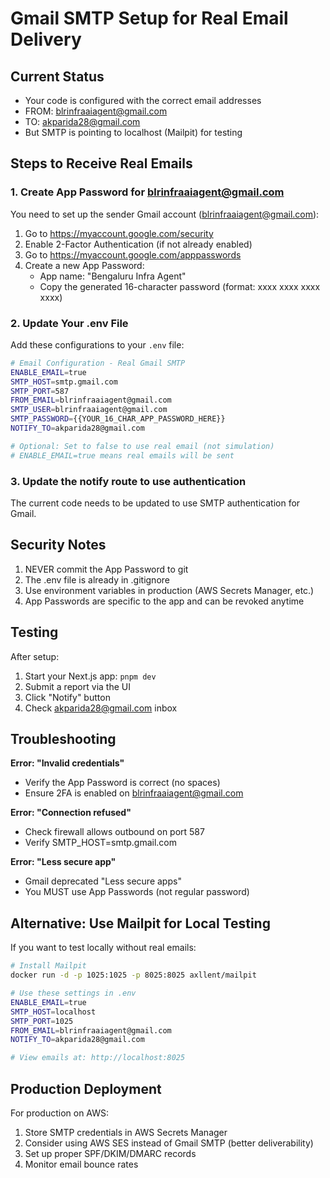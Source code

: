# Gmail SMTP Setup for Real Email Delivery

## Current Status
- Your code is configured with the correct email addresses
- FROM: blrinfraaiagent@gmail.com
- TO: akparida28@gmail.com
- But SMTP is pointing to localhost (Mailpit) for testing

## Steps to Receive Real Emails

### 1. Create App Password for blrinfraaiagent@gmail.com

You need to set up the sender Gmail account (blrinfraaiagent@gmail.com):

1. Go to https://myaccount.google.com/security
2. Enable 2-Factor Authentication (if not already enabled)
3. Go to https://myaccount.google.com/apppasswords
4. Create a new App Password:
   - App name: "Bengaluru Infra Agent"
   - Copy the generated 16-character password (format: xxxx xxxx xxxx xxxx)

### 2. Update Your .env File

Add these configurations to your `.env` file:

```bash
# Email Configuration - Real Gmail SMTP
ENABLE_EMAIL=true
SMTP_HOST=smtp.gmail.com
SMTP_PORT=587
FROM_EMAIL=blrinfraaiagent@gmail.com
SMTP_USER=blrinfraaiagent@gmail.com
SMTP_PASSWORD={{YOUR_16_CHAR_APP_PASSWORD_HERE}}
NOTIFY_TO=akparida28@gmail.com

# Optional: Set to false to use real email (not simulation)
# ENABLE_EMAIL=true means real emails will be sent
```

### 3. Update the notify route to use authentication

The current code needs to be updated to use SMTP authentication for Gmail.

## Security Notes

1. NEVER commit the App Password to git
2. The .env file is already in .gitignore
3. Use environment variables in production (AWS Secrets Manager, etc.)
4. App Passwords are specific to the app and can be revoked anytime

## Testing

After setup:
1. Start your Next.js app: `pnpm dev`
2. Submit a report via the UI
3. Click "Notify" button
4. Check akparida28@gmail.com inbox

## Troubleshooting

**Error: "Invalid credentials"**
- Verify the App Password is correct (no spaces)
- Ensure 2FA is enabled on blrinfraaiagent@gmail.com

**Error: "Connection refused"**
- Check firewall allows outbound on port 587
- Verify SMTP_HOST=smtp.gmail.com

**Error: "Less secure app"**
- Gmail deprecated "Less secure apps"
- You MUST use App Passwords (not regular password)

## Alternative: Use Mailpit for Local Testing

If you want to test locally without real emails:

```bash
# Install Mailpit
docker run -d -p 1025:1025 -p 8025:8025 axllent/mailpit

# Use these settings in .env
ENABLE_EMAIL=true
SMTP_HOST=localhost
SMTP_PORT=1025
FROM_EMAIL=blrinfraaiagent@gmail.com
NOTIFY_TO=akparida28@gmail.com

# View emails at: http://localhost:8025
```

## Production Deployment

For production on AWS:
1. Store SMTP credentials in AWS Secrets Manager
2. Consider using AWS SES instead of Gmail SMTP (better deliverability)
3. Set up proper SPF/DKIM/DMARC records
4. Monitor email bounce rates
